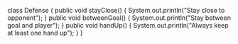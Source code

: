 class Defense
{
  public void stayClose()
  {
    System.out.println("Stay close to opponent");
  }
  public void betweenGoal()
  {
    System.out.println("Stay between goal and player");
  }
  public void handUp()
  {
    System.out.println("Always keep at least one hand up");
  }
}
